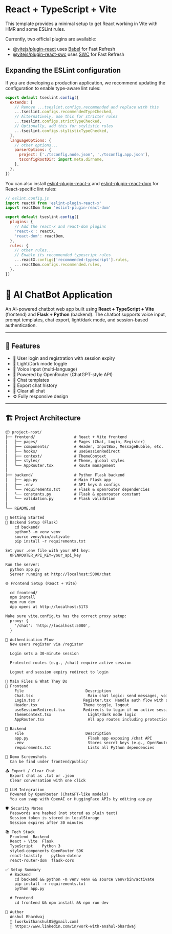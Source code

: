 # React + TypeScript + Vite

This template provides a minimal setup to get React working in Vite with HMR and some ESLint rules.

Currently, two official plugins are available:

- [@vitejs/plugin-react](https://github.com/vitejs/vite-plugin-react/blob/main/packages/plugin-react) uses [Babel](https://babeljs.io/) for Fast Refresh
- [@vitejs/plugin-react-swc](https://github.com/vitejs/vite-plugin-react/blob/main/packages/plugin-react-swc) uses [SWC](https://swc.rs/) for Fast Refresh

## Expanding the ESLint configuration

If you are developing a production application, we recommend updating the configuration to enable type-aware lint rules:

```js
export default tseslint.config({
  extends: [
    // Remove ...tseslint.configs.recommended and replace with this
    ...tseslint.configs.recommendedTypeChecked,
    // Alternatively, use this for stricter rules
    ...tseslint.configs.strictTypeChecked,
    // Optionally, add this for stylistic rules
    ...tseslint.configs.stylisticTypeChecked,
  ],
  languageOptions: {
    // other options...
    parserOptions: {
      project: ['./tsconfig.node.json', './tsconfig.app.json'],
      tsconfigRootDir: import.meta.dirname,
    },
  },
})
```

You can also install [eslint-plugin-react-x](https://github.com/Rel1cx/eslint-react/tree/main/packages/plugins/eslint-plugin-react-x) and [eslint-plugin-react-dom](https://github.com/Rel1cx/eslint-react/tree/main/packages/plugins/eslint-plugin-react-dom) for React-specific lint rules:

```js
// eslint.config.js
import reactX from 'eslint-plugin-react-x'
import reactDom from 'eslint-plugin-react-dom'

export default tseslint.config({
  plugins: {
    // Add the react-x and react-dom plugins
    'react-x': reactX,
    'react-dom': reactDom,
  },
  rules: {
    // other rules...
    // Enable its recommended typescript rules
    ...reactX.configs['recommended-typescript'].rules,
    ...reactDom.configs.recommended.rules,
  },
})
```
# 🤖 AI ChatBot Application

An AI-powered chatbot web app built using **React + TypeScript + Vite** (frontend) and **Flask + Python** (backend). The chatbot supports voice input, prompt templates, chat export, light/dark mode, and session-based authentication.

---

## 🧠 Features

- 🔐 User login and registration with session expiry
- 🌙 Light/Dark mode toggle
- 🎤 Voice input (multi-language)
- 🧠 Powered by OpenRouter (ChatGPT-style API)
- 💬 Chat templates
- 📄 Export chat history
- 🧹 Clear all chat
- ⚙️ Fully responsive design

---

## 🏗️ Project Architecture

```txt
📦 project-root/
├── frontend/                 # React + Vite frontend
│   ├── pages/                # Pages (Chat, Login, Register)
│   ├── components/           # Header, InputBox, MessageBubble, etc.
│   ├── hooks/                # useSessionRedirect
│   ├── context/              # ThemeContext
│   ├── styles/               # Theme, global styles
│   └── AppRouter.tsx         # Route management
│
├── backend/                  # Python Flask backend
│   ├── app.py                # Main Flask app
│   ├── .env                  # API keys & configs
│   └── requirements.txt      # Flask & openrouter dependencies
│   └── constants.py          # Flask & openrouter constant
│   └── validation.py         # Flask validation
│
└── README.md

🚀 Getting Started
🔧 Backend Setup (Flask)
    cd backend/
    python3 -m venv venv
    source venv/bin/activate
    pip install -r requirements.txt

Set your .env file with your API key:
  OPENROUTER_API_KEY=your_api_key

Run the server:
  python app.py
  Server running at http://localhost:5000/chat

🌐 Frontend Setup (React + Vite)

  cd frontend/
  npm install
  npm run dev
  App opens at http://localhost:5173

Make sure vite.config.ts has the correct proxy setup:
  proxy: {
    '/chat': 'http://localhost:5000',
  }

🔑 Authentication Flow
  New users register via /register

  Login sets a 30-minute session

  Protected routes (e.g., /chat) require active session

  Logout and session expiry redirect to login

🧾 Main Files & What They Do
🔹 Frontend
    File	                       Description
    Chat.tsx	                    Main chat logic: send messages, voice input, show bubbles
    Login.tsx /                   Register.tsx	Handle auth flow with session storage
    Header.tsx	                  Theme toggle, logout
    useSessionRedirect.tsx	      Redirects to login if no active session
    themeContext.tsx	            Light/dark mode logic
    AppRouter.tsx	                All app routes including protection for /chat

🔹 Backend
    File	                       Description
    app.py                      	Flask app exposing /chat API
    .env	                        Stores secret keys (e.g., OpenRouter API key)
    requirements.txt	            Lists all Python dependencies

📸 Demo Screenshots
  Can be find under frontend/public/

📤 Export / Clear Chat
  Export chat as .txt or .json
  Clear conversation with one click

🧠 LLM Integration
  Powered by OpenRouter (ChatGPT-like models)
  You can swap with OpenAI or HuggingFace APIs by editing app.py

🛡️ Security Notes
  Passwords are hashed (not stored as plain text)
  Session token is stored in localStorage
  Session expires after 30 minutes

📚 Tech Stack
  Frontend	Backend
  React + Vite	Flask
  TypeScript	Python 3
  styled-components	OpenRouter SDK
  react-toastify	python-dotenv
  react-router-dom	flask-cors

✅ Setup Summary
  # Backend
    cd backend && python -m venv venv && source venv/bin/activate
    pip install -r requirements.txt
    python app.py

  # Frontend
    cd frontend && npm install && npm run dev 

👤 Author
  Anshul Bhardwaj
  📧 [workwithanshul05@gmail.com]
  🔗 https://www.linkedin.com/in/work-with-anshul-bhardwaj

